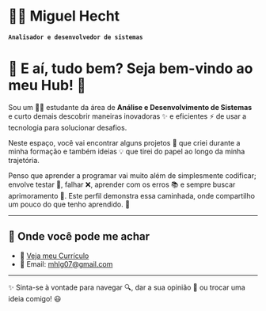 # 🧙‍♂️ Miguel Hecht

**`Analisador e desenvolvedor de sistemas`**

# 👋 E aí, tudo bem? Seja bem-vindo ao meu Hub! 🚀

Sou um 👨‍💻 estudante da área de **Análise e Desenvolvimento de Sistemas** e curto demais descobrir maneiras inovadoras ✨ e eficientes ⚡ de usar a tecnologia para solucionar desafios.

Neste espaço, você vai encontrar alguns projetos 📂 que criei durante a minha formação e também ideias 💡 que tirei do papel ao longo da minha trajetória.

Penso que aprender a programar vai muito além de simplesmente codificar; envolve testar 🧪, falhar ❌, aprender com os erros 📚 e sempre buscar aprimoramento 🔄.
Este perfil demonstra essa caminhada, onde compartilho um pouco do que tenho aprendido. 🌱  

---

## 🔗 Onde você pode me achar
- 📄 [Veja meu Currículo](https://link-do-seu-curriculo.com)
- 📧 Email: mhlg07@gmail.com

---

✨ Sinta-se à vontade para navegar 🔍, dar a sua opinião 💬 ou trocar uma ideia comigo! 😃
